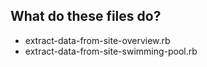 ## What do these files do?

* extract-data-from-site-overview.rb
* extract-data-from-site-swimming-pool.rb
